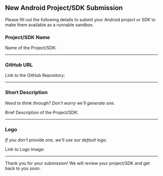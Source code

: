 ## New Android Project/SDK Submission

Please fill out the following details to submit your Android project or SDK to make them available as a runnable sandbox.

### Project/SDK Name

Name of the Project/SDK:

---

### GitHub URL

Link to the GitHub Repository:

---

### Short Description
*Need to think through? Don't worry we'll generate one.*

Brief Description of the Project/SDK:

---

### Logo
*If you don't provide one, we'll use our default logo.*

Link to Logo Image:

---

Thank you for your submission! We will review your project/SDK and get back to you soon.
